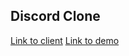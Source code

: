 ## Discord Clone

[Link to client](https://github.com/sulaiman1073/discord-clone-client)
[Link to demo](https://discord-clone.sulaiman-alabbar.com/)
